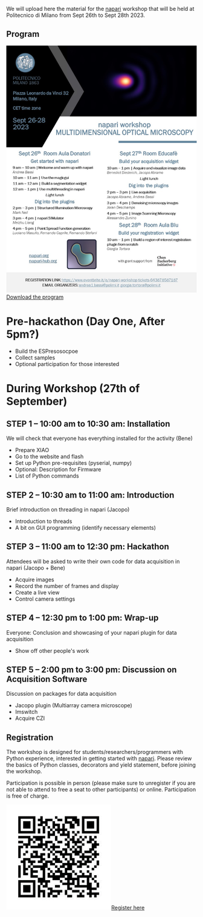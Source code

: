 We will upload here the material for the [napari] workshop that will be held at Politecnico di Milano from Sept 26th to Sept 28th 2023. 

## Program
![raw](https://github.com/andreabassi78/napari_workshop_milan/raw/main/program/Flyer.jpg)
[Download the program]


# Pre-hackathon (Day One, After 5pm?)
- Build the ESPresosocpoe
- Collect samples
- Optional participation for those interested

# During Workshop (27th of September)

## STEP 1 – 10:00 am to 10:30 am: Installation
We will check that everyone has everything installed for the activity (Bene)
- Prepare XIAO
- Go to the website and flash
- Set up Python pre-requisites (pyserial, numpy)
- Optional: Description for Firmware
- List of Python commands

## STEP 2 – 10:30 am to 11:00 am: Introduction
Brief introduction on threading in napari (Jacopo)
- Introduction to threads
- A bit on GUI programming (identify necessary elements)

## STEP 3 – 11:00 am to 12:30 pm: Hackathon
Attendees will be asked to write their own code for data acquisition in napari (Jacopo + Bene)
- Acquire images
- Record the number of frames and display
- Create a live view
- Control camera settings

## STEP 4 – 12:30 pm to 1:00 pm: Wrap-up
Everyone: Conclusion and showcasing of your napari plugin for data acquisition
- Show off other people's work

## STEP 5 – 2:00 pm to 3:00 pm: Discussion on Acquisition Software
Discussion on packages for data acquisition
- Jacopo plugin (Multiarray camera microscope)
- Imswitch
- Acquire CZI



## Registration
The workshop is designed for students/researchers/programmers with Python experience, interested in getting started with [napari].
Please review the basics of Python classes, decorators and yield statement, before joining the workshop.

Participation is possible in person (please make sure to unregister if you are not able to attend to free a seat to other participants) or online. Participation is free of charge.

![raw](https://github.com/andreabassi78/napari_workshop_milan/raw/main/program/registration.png)[Register here]

[napari]: https://github.com/napari/napari
[Download the program]: https://github.com/andreabassi78/napari_workshop_milan/raw/main/program/Flyer.pdf
[Register here]: https://www.eventbrite.it/e/napari-workshop-tickets-643878587187  
